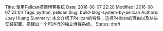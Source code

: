Title: 使用Pelican搭建博客系统
Date: 2016-08-07 22:20
Modified: 2016-08-07 23:04
Tags: python, pelican
Slug: build-blog-system-by-pelican
Authors: Joey Huang
Summary: 本文介绍了Pelican的特性；选择Pelican的理由以及从头安装配置，搭建出一个可运行的独立博客系统。
Status: draft